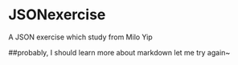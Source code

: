 # JSONexercise
A JSON exercise which study from Milo Yip

##probably, I should learn more about markdown
let me try again~
